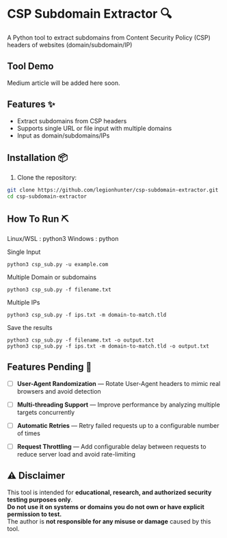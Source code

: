 # CSP Subdomain Extractor 🔍
A Python tool to extract subdomains from Content Security Policy (CSP) headers of websites (domain/subdomain/IP)

## Tool Demo
Medium article will be added here soon.


## Features ✨
- Extract subdomains from CSP headers
- Supports single URL or file input with multiple domains
- Input as domain/subdomains/IPs

## Installation 📦

1. Clone the repository:
```bash
git clone https://github.com/legionhunter/csp-subdomain-extractor.git
cd csp-subdomain-extractor
```


## How To Run ⛏️

Linux/WSL : python3
Windows : python

Single Input
```
python3 csp_sub.py -u example.com
```

Multiple Domain or subdomains
```
python3 csp_sub.py -f filename.txt
```

Multiple IPs
```
python3 csp_sub.py -f ips.txt -m domain-to-match.tld
```

Save the results
```
python3 csp_sub.py -f filename.txt -o output.txt
python3 csp_sub.py -f ips.txt -m domain-to-match.tld -o output.txt
```


## Features Pending 🚧
- [ ] **User-Agent Randomization** — Rotate User-Agent headers to mimic real browsers and avoid detection
- [ ]  **Multi-threading Support** — Improve performance by analyzing multiple targets concurrently
- [ ] **Automatic Retries** — Retry failed requests up to a configurable number of times
- [ ] **Request Throttling** — Add configurable delay between requests to reduce server load and avoid rate-limiting


## ⚠️ Disclaimer
This tool is intended for **educational, research, and authorized security testing purposes only**.  
**Do not use it on systems or domains you do not own or have explicit permission to test.**  
The author is **not responsible for any misuse or damage** caused by this tool.
